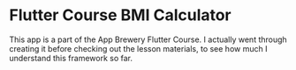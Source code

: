 # Flutter Course BMI Calculator
This app is a part of the App Brewery Flutter Course. I actually went through creating
it before checking out the lesson materials, to see how much I understand this
framework so far.
